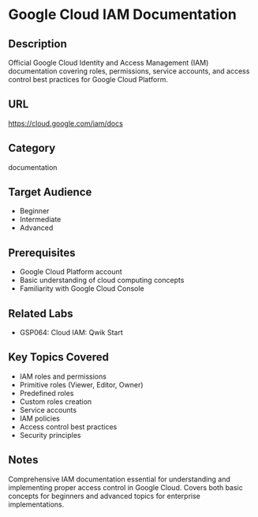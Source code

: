 # Google Cloud IAM Documentation

## Description
Official Google Cloud Identity and Access Management (IAM) documentation covering roles, permissions, service accounts, and access control best practices for Google Cloud Platform.

## URL
https://cloud.google.com/iam/docs

## Category
documentation

## Target Audience
- Beginner
- Intermediate
- Advanced

## Prerequisites
- Google Cloud Platform account
- Basic understanding of cloud computing concepts
- Familiarity with Google Cloud Console

## Related Labs
- GSP064: Cloud IAM: Qwik Start

## Key Topics Covered
- IAM roles and permissions
- Primitive roles (Viewer, Editor, Owner)
- Predefined roles
- Custom roles creation
- Service accounts
- IAM policies
- Access control best practices
- Security principles

## Notes
Comprehensive IAM documentation essential for understanding and implementing proper access control in Google Cloud. Covers both basic concepts for beginners and advanced topics for enterprise implementations.
